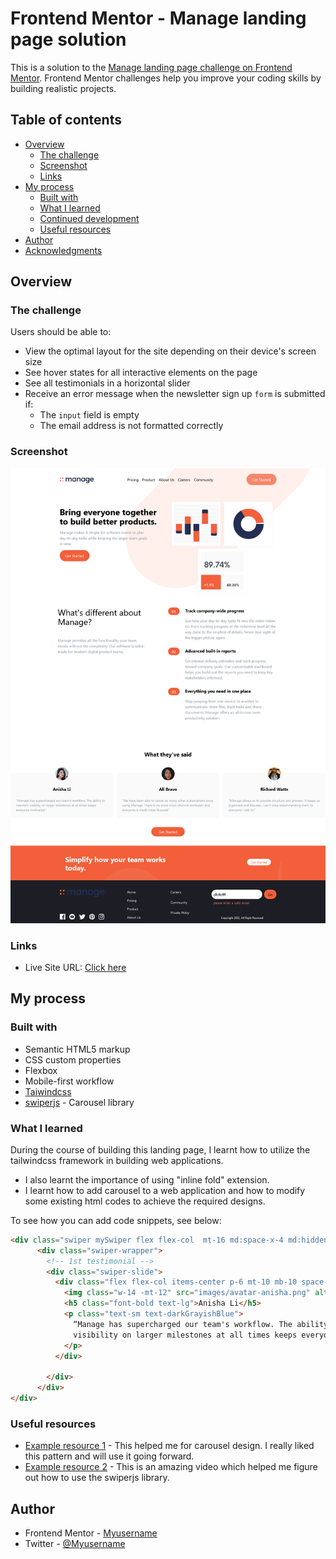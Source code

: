 # Frontend Mentor - Manage landing page solution

This is a solution to the [Manage landing page challenge on Frontend Mentor](https://www.frontendmentor.io/challenges/manage-landing-page-SLXqC6P5). Frontend Mentor challenges help you improve your coding skills by building realistic projects. 

## Table of contents

- [Overview](#overview)
  - [The challenge](#the-challenge)
  - [Screenshot](#screenshot)
  - [Links](#links)
- [My process](#my-process)
  - [Built with](#built-with)
  - [What I learned](#what-i-learned)
  - [Continued development](#continued-development)
  - [Useful resources](#useful-resources)
- [Author](#author)
- [Acknowledgments](#acknowledgments)


## Overview

### The challenge

Users should be able to:

- View the optimal layout for the site depending on their device's screen size
- See hover states for all interactive elements on the page
- See all testimonials in a horizontal slider
- Receive an error message when the newsletter sign up `form` is submitted if:
  - The `input` field is empty
  - The email address is not formatted correctly

### Screenshot

![](screenshot.png)


### Links

- Live Site URL: [Click here](https://livinghopedev.github.io/manage-landing-page/)

## My process

### Built with

- Semantic HTML5 markup
- CSS custom properties
- Flexbox
- Mobile-first workflow
- [Taiwindcss](https://tailwindcss.com/)
- [swiperjs](https://swiperjs.com
) - Carousel library

### What I learned

During the course of building this landing page, I learnt how to utilize the tailwindcss framework in building web applications.
- I also learnt the importance of using "inline fold" extension.
- I learnt how to add carousel to a web application and how to modify some existing html codes to achieve the required designs.

To see how you can add code snippets, see below:

```html
<div class="swiper mySwiper flex flex-col  mt-16 md:space-x-4 md:hidden">
      <div class="swiper-wrapper">
        <!-- 1st testimonial -->
        <div class="swiper-slide">
          <div class="flex flex-col items-center p-6 mt-10 mb-10 space-y-6 bg-veryLightGray rounded-xl">
            <img class="w-14 -mt-12" src="images/avatar-anisha.png" alt="Ali">
            <h5 class="font-bold text-lg">Anisha Li</h5>
            <p class="text-sm text-darkGrayishBlue">
              “Manage has supercharged our team's workflow. The ability to maintain
              visibility on larger milestones at all times keeps everyone motivated.”
            </p>
          </div>

        </div>
      </div>
</div>
```

### Useful resources

- [Example resource 1](https://codesandbox.io/s/hoyjrj?file=/index.html) - This helped me for carousel design. I really liked this pattern and will use it going forward.
- [Example resource 2](https://www.youtube.com/watch?v=4oyj_smPAjc&t=89s) - This is an amazing video which helped me figure out how to use the swiperjs library.


## Author

- Frontend Mentor - [Myusername](https://www.frontendmentor.io/profile/LivingHopeDev)
- Twitter - [@Myusername](https://www.twitter.com/adewobiadetayo)




